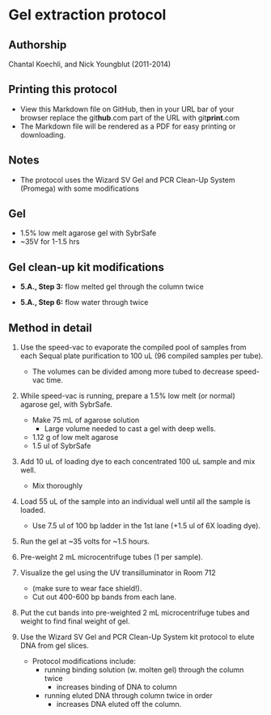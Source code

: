 Gel extraction protocol
=======================

## Authorship

Chantal Koechli, and Nick Youngblut (2011-2014)


## Printing this protocol

* View this Markdown file on GitHub, then in your URL bar of your browser 
  replace the git**hub**.com part of the URL with git**print**.com
* The Markdown file will be rendered as a PDF for easy printing or downloading.


## Notes

* The protocol uses the Wizard SV Gel and PCR Clean-Up System (Promega) with
some modifications


## Gel

* 1.5% low melt agarose gel with SybrSafe
* ~35V for 1-1.5 hrs


## Gel clean-up kit modifications

* __5.A., Step 3:__ flow melted gel through the column twice

* __5.A., Step 6:__ flow water through twice


## Method in detail

1. Use the speed-vac to evaporate the compiled pool of samples from each
Sequal plate purification to 100 uL (96 compiled samples per tube). 
	* The volumes can be divided among more tubed to decrease speed-vac time.

1. While speed-vac is running, prepare a 1.5% low melt (or normal) agarose gel, with
SybrSafe. 
	* Make 75 mL of agarose solution
		* Large volume needed to cast a gel with deep wells. 
	* 1.12 g of low melt agarose
	* 1.5 ul of SybrSafe

1. Add 10 uL of loading dye to each concentrated 100 uL sample and mix well. 
	* Mix thoroughly

1. Load 55 uL of the sample into an individual well until all the sample is loaded. 
	* Use 7.5 ul of 100 bp ladder in the 1st lane (+1.5 ul of 6X loading dye).

1. Run the gel at ~35 volts for ~1.5 hours. 

1. Pre-weight 2 mL microcentrifuge tubes (1 per sample).

1. Visualize the gel using the UV transilluminator in Room 712
	* (make sure to wear face shield!).
	* Cut out 400-600 bp bands from each lane. 
	
1. Put the cut bands into pre-weighted 2 mL microcentrifuge tubes and weight to find
final weight of gel.

1. Use the Wizard SV Gel and PCR Clean-Up System kit protocol to elute DNA
from gel slices. 
	* Protocol modifications include:
		* running binding solution (w. molten gel) through the column twice
			* increases binding of DNA to column
		* running eluted DNA through column twice in order 
			* increases DNA eluted off the column.
